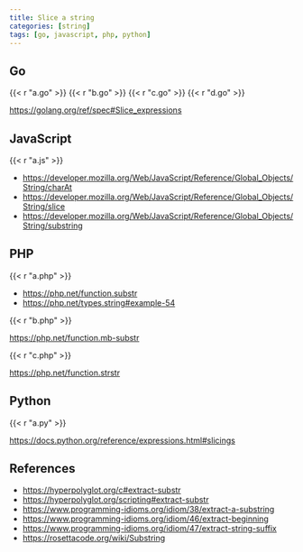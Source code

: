 ```yaml
---
title: Slice a string
categories: [string]
tags: [go, javascript, php, python]
---
```


## Go

{{< r "a.go" >}}
{{< r "b.go" >}}
{{< r "c.go" >}}
{{< r "d.go" >}}

<https://golang.org/ref/spec#Slice_expressions>

## JavaScript

{{< r "a.js" >}}

- <https://developer.mozilla.org/Web/JavaScript/Reference/Global_Objects/String/charAt>
- <https://developer.mozilla.org/Web/JavaScript/Reference/Global_Objects/String/slice>
- <https://developer.mozilla.org/Web/JavaScript/Reference/Global_Objects/String/substring>

## PHP

{{< r "a.php" >}}

- <https://php.net/function.substr>
- <https://php.net/types.string#example-54>

{{< r "b.php" >}}

<https://php.net/function.mb-substr>

{{< r "c.php" >}}

<https://php.net/function.strstr>

## Python

{{< r "a.py" >}}

<https://docs.python.org/reference/expressions.html#slicings>

## References

- <https://hyperpolyglot.org/c#extract-substr>
- <https://hyperpolyglot.org/scripting#extract-substr>
- <https://www.programming-idioms.org/idiom/38/extract-a-substring>
- <https://www.programming-idioms.org/idiom/46/extract-beginning>
- <https://www.programming-idioms.org/idiom/47/extract-string-suffix>
- <https://rosettacode.org/wiki/Substring>
